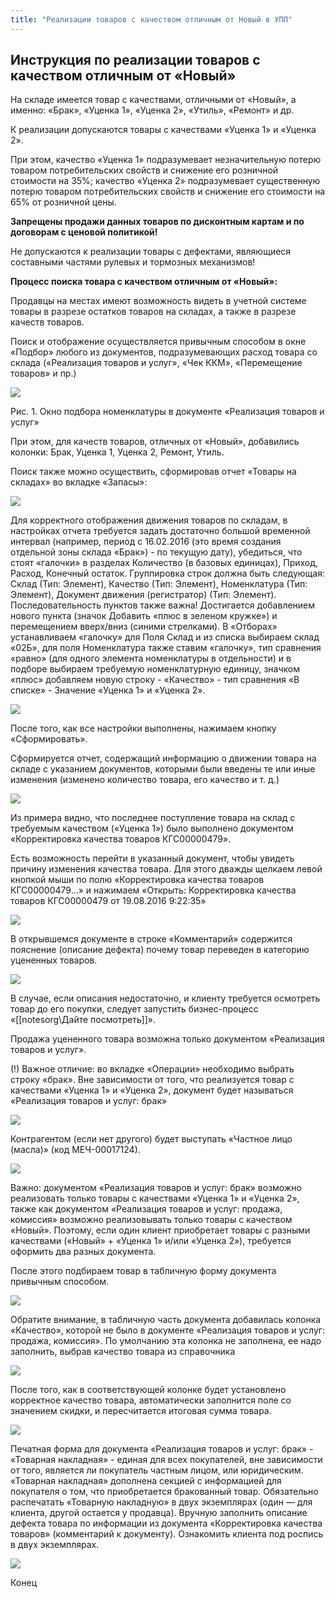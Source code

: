 ```yaml
---
title: "Реализации товаров с качеством отличным от Новый в УПП"
---
```


## Инструкция по реализации товаров с качеством отличным от «Новый»

На складе имеется товар с качествами, отличными от «Новый», а именно: «Брак», «Уценка 1», «Уценка 2», «Утиль», «Ремонт» и др.

К реализации допускаются товары с качествами «Уценка 1» и «Уценка 2».

При этом, качество «Уценка 1» подразумевает незначительную потерю товаром потребительских свойств и снижение его розничной стоимости на 35%; качество «Уценка 2» подразумевает существенную потерю товаром потребительских свойств и снижение его стоимости на 65% от розничной цены.

**Запрещены продажи данных товаров по дисконтным картам и по договорам с ценовой политикой!**

Не допускаются к реализации товары с дефектами, являющиеся составными частями рулевых и тормозных механизмов!

**Процесс поиска товара с качеством отличным от «Новый»:**

Продавцы на местах имеют возможность видеть в учетной системе товары в разрезе остатков товаров на складах, а также в разрезе качеств товаров.

Поиск и отображение осуществляется привычным способом в окне «Подбор» любого из документов, подразумевающих расход товара со склада («Реализация товаров и услуг», «Чек ККМ», «Перемещение товаров» и пр.)

![](UPP/_attach/lu198323shtz9_tmp_424604f449116962.png)

Рис. 1. Окно подбора номенклатуры в документе «Реализация товаров и услуг»

При этом, для качеств товаров, отличных от «Новый», добавились колонки: Брак, Уценка 1, Уценка 2, Ремонт, Утиль.

Поиск также можно осуществить, сформировав отчет «Товары на складах» во вкладке «Запасы»:

![](UPP/_attach/lu198323shtz9_tmp_a0275398c81ef6c3.png)

Для корректного отображения движения товаров по складам, в настройках отчета требуется задать достаточно большой временной интервал (например, период с 16.02.2016 (это время создания отдельной зоны склада «Брак») - по текущую дату), убедиться, что стоят «галочки» в разделах Количество (в базовых единицах), Приход, Расход, Конечный остаток. Группировка строк должна быть следующая: Склад (Тип: Элемент), Качество (Тип: Элемент), Номенклатура (Тип: Элемент), Документ движения (регистратор) (Тип: Элемент). Последовательность пунктов также важна! Достигается добавлением нового пункта (значок Добавить «плюс в зеленом кружке») и перемещением вверх/вниз (синими стрелками). В «Отборах» устанавливаем «галочку» для Поля Склад и из списка выбираем склад «02Б», для поля Номенклатура также ставим «галочку», тип сравнения «равно» (для одного элемента номенклатуры в отдельности) и в подборе выбираем требуемую номенклатурную единицу, значком «плюс» добавляем новую строку - «Качество» - тип сравнения «В списке» - Значение «Уценка 1» и «Уценка 2».

![](UPP/_attach/lu198323shtz9_tmp_4ed39222b65e2610.png)

После того, как все настройки выполнены, нажимаем кнопку «Сформировать».

Сформируется отчет, содержащий информацию о движении товара на складе с указанием документов, которыми были введены те или иные изменения (изменено количество товара, его качество и т. д.)

![](UPP/_attach/lu198323shtz9_tmp_a400a02f8f955cf0.png)

Из примера видно, что последнее поступление товара на склад с требуемым качеством («Уценка 1») было выполнено документом «Корректировка качества товаров КГС00000479».

Есть возможность перейти в указанный документ, чтобы увидеть причину изменения качества товара. Для этого дважды щелкаем левой кнопкой мыши по полю «Корректировка качества товаров КГС00000479...» и нажимаем «Открыть: Корректировка качества товаров КГС00000479 от 19.08.2016 9:22:35»

![](UPP/_attach/lu198323shtz9_tmp_2e5a5d28238e2a54.png)

В открывшемся документе в строке «Комментарий» содержится пояснение (описание дефекта) почему товар переведен в категорию уцененных товаров.

![](UPP/_attach/lu198323shtz9_tmp_b8fbf0e7b3a63e7b.png)

В случае, если описания недостаточно, и клиенту требуется осмотреть товар до его покупки, следует запустить бизнес-процесс «[[notesorg\Дайте посмотреть]]».

Продажа уцененного товара возможна только документом «Реализация товаров и услуг».

(!) Важное отличие: во вкладке «Операции» необходимо выбрать строку «брак». Вне зависимости от того, что реализуется товар с качествами «Уценка 1» и «Уценка 2», документ будет называться «Реализация товаров и услуг: брак»

![](UPP/_attach/lu198323shtz9_tmp_bfa7065e7de1b5d7.png)

  

  

  

  

  

  

  

  

  

  

Контрагентом (если нет другого) будет выступать «Частное лицо (масла)» (код МЕЧ-00017124).

  

![](file:///C:/Users/Admin/AppData/Local/Temp/lu198323shtz3.tmp/lu198323shtz9_tmp_23a17b042d01a7d0.png)  

  

  

  

  

  

Важно: документом «Реализация товаров и услуг: брак» возможно реализовать только товары с качествами «Уценка 1» и «Уценка 2», также как документом «Реализация товаров и услуг: продажа, комиссия» возможно реализовывать только товары с качеством «Новый». Поэтому, если один клиент приобретает товары с разными качествами («Новый» + «Уценка 1» и/или «Уценка 2»), требуется оформить два разных документа.

  

  

После этого подбираем товар в табличную форму документа привычным способом.

  

![](file:///C:/Users/Admin/AppData/Local/Temp/lu198323shtz3.tmp/lu198323shtz9_tmp_b518f63c71a4e916.png)  

Обратите внимание, в табличную часть документа добавилась колонка «Качество», которой не было в документе «Реализация товаров и услуг: продажа, комиссия». По умолчанию эта колонка не заполнена, ее надо заполнить, выбрав качество товара из справочника

  

![](file:///C:/Users/Admin/AppData/Local/Temp/lu198323shtz3.tmp/lu198323shtz9_tmp_a11e41d090d9bfcf.png)  

  

После того, как в соответствующей колонке будет установлено корректное качество товара, автоматически заполнится поле со значением скидки, и пересчитается итоговая сумма товара.

  

![](file:///C:/Users/Admin/AppData/Local/Temp/lu198323shtz3.tmp/lu198323shtz9_tmp_bd3d2c711327e578.png)  

Печатная форма для документа «Реализация товаров и услуг: брак» - «Товарная накладная» - единая для всех покупателей, вне зависимости от того, является ли покупатель частным лицом, или юридическим. «Товарная накладная» дополнена секцией с информацией для покупателя о том, что приобретается бракованный товар. Обязательно распечатать «Товарную накладную» в двух экземплярах (один — для клиента, другой остается у продавца). Вручную заполнить описание дефекта товара по информации из документа «Корректировка качества товаров» (комментарий к документу). Ознакомить клиента под роспись в двух экземплярах.

  

![](file:///C:/Users/Admin/AppData/Local/Temp/lu198323shtz3.tmp/lu198323shtz9_tmp_7d55bf93a837e746.png)  

Конец
